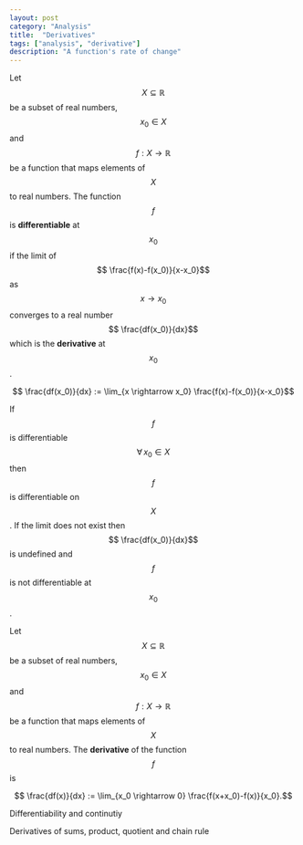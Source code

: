 ```yaml
---
layout: post
category: "Analysis"
title:  "Derivatives"
tags: ["analysis", "derivative"]
description: "A function's rate of change"
---
```


Let $$X \subseteq \mathbb{R}$$ be a subset of real numbers, $$x_0 \in X$$ and $$f: X \rightarrow \mathbb{R}$$ be a function that maps elements of $$X$$ to real numbers. The function $$f$$ is **differentiable** at $$x_0$$ if the limit of $$ \frac{f(x)-f(x_0)}{x-x_0}$$ as $$x \rightarrow x_0$$ converges to a real number $$ \frac{df(x_0)}{dx}$$ which is the **derivative** at $$x_0$$.

$$ \frac{df(x_0)}{dx} := \lim_{x \rightarrow x_0} \frac{f(x)-f(x_0)}{x-x_0}$$

If $$f$$ is differentiable $$ \forall \, x_0 \in X$$ then $$f$$ is differentiable on $$X$$. If the limit does not exist then $$ \frac{df(x_0)}{dx}$$ is undefined and $$f$$ is not differentiable at $$x_0$$.

Let $$X \subseteq \mathbb{R}$$ be a subset of real numbers, $$x_0 \in X$$ and $$f: X \rightarrow \mathbb{R}$$ be a function that maps elements of $$X$$ to real numbers. The **derivative** of the function $$f$$ is

$$ \frac{df(x)}{dx} := \lim_{x_0 \rightarrow 0} \frac{f(x+x_0)-f(x)}{x_0}.$$

Differentiability and continutiy

Derivatives of sums, product, quotient and chain rule